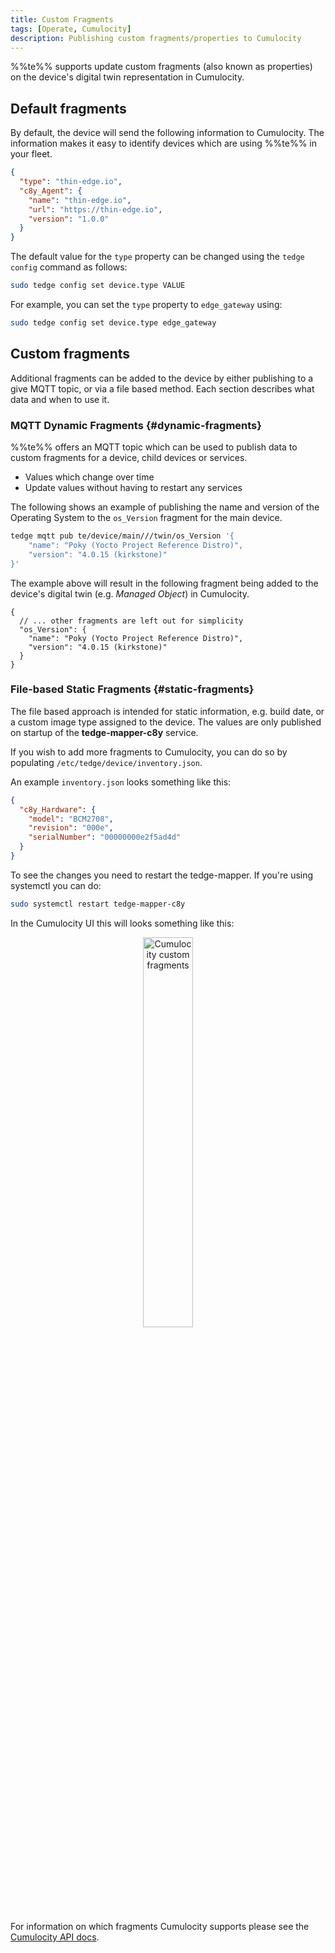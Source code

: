 ```yaml
---
title: Custom Fragments
tags: [Operate, Cumulocity]
description: Publishing custom fragments/properties to Cumulocity
---
```


%%te%% supports update custom fragments (also known as properties) on the device's digital twin representation in Cumulocity.

## Default fragments

By default, the device will send the following information to Cumulocity. The information makes it easy to identify devices which are using %%te%% in your fleet.

```json
{
  "type": "thin-edge.io",
  "c8y_Agent": {
    "name": "thin-edge.io",
    "url": "https://thin-edge.io",
    "version": "1.0.0"
  }
}
```

The default value for the `type` property can be changed using the `tedge config` command as follows:

```sh
sudo tedge config set device.type VALUE
```

For example, you can set the `type` property to `edge_gateway` using:

```sh
sudo tedge config set device.type edge_gateway
```

## Custom fragments

Additional fragments can be added to the device by either publishing to a give MQTT topic, or via a file based method. Each section describes what data and when to use it.

### MQTT Dynamic Fragments {#dynamic-fragments}

%%te%% offers an MQTT topic which can be used to publish data to custom fragments for a device, child devices or services.

* Values which change over time
* Update values without having to restart any services

The following shows an example of publishing the name and version of the Operating System to the `os_Version` fragment for the main device.

```sh te2mqtt
tedge mqtt pub te/device/main///twin/os_Version '{
    "name": "Poky (Yocto Project Reference Distro)",
    "version": "4.0.15 (kirkstone)"
}'
```

The example above will result in the following fragment being added to the device's digital twin (e.g. *Managed Object*) in Cumulocity.

```json5
{
  // ... other fragments are left out for simplicity
  "os_Version": {
    "name": "Poky (Yocto Project Reference Distro)",
    "version": "4.0.15 (kirkstone)"
  }
}
```

### File-based Static Fragments {#static-fragments}

The file based approach is intended for static information, e.g. build date, or a custom image type assigned to the device. The values are only published on startup of the **tedge-mapper-c8y** service.

If you wish to add more fragments to Cumulocity, you can do so by populating `/etc/tedge/device/inventory.json`.

An example `inventory.json` looks something like this:

```json title="file: /etc/tedge/device/inventory.json"
{
  "c8y_Hardware": {
    "model": "BCM2708",
    "revision": "000e",
    "serialNumber": "00000000e2f5ad4d"
  }
}
```

To see the changes you need to restart the tedge-mapper.
If you're using systemctl you can do: 

```sh
sudo systemctl restart tedge-mapper-c8y
```

In the Cumulocity UI this will looks something like this:

<p align="center">
    <img
        src={require('../../images/c8y_custom_fragments.png').default}
        alt="Cumulocity custom fragments"
        width="40%"
    />
</p>


For information on which fragments Cumulocity supports please see the
[Cumulocity API docs](https://cumulocity.com/docs/device-integration/fragment-library/).

